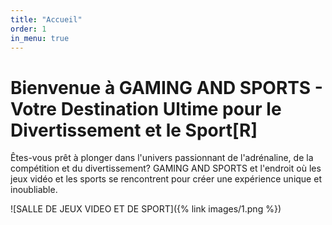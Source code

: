 ```yaml
---
title: "Accueil"
order: 1
in_menu: true
---
```

# Bienvenue à GAMING AND SPORTS - Votre Destination Ultime pour le Divertissement et le Sport[R]

Êtes-vous prêt à plonger dans l'univers passionnant de l'adrénaline, de la compétition et du divertissement? GAMING AND SPORTS et l'endroit où les jeux vidéo et les sports se rencontrent pour créer une expérience unique et inoubliable.


![SALLE DE JEUX VIDEO ET DE SPORT]({% link images/1.png %}) 